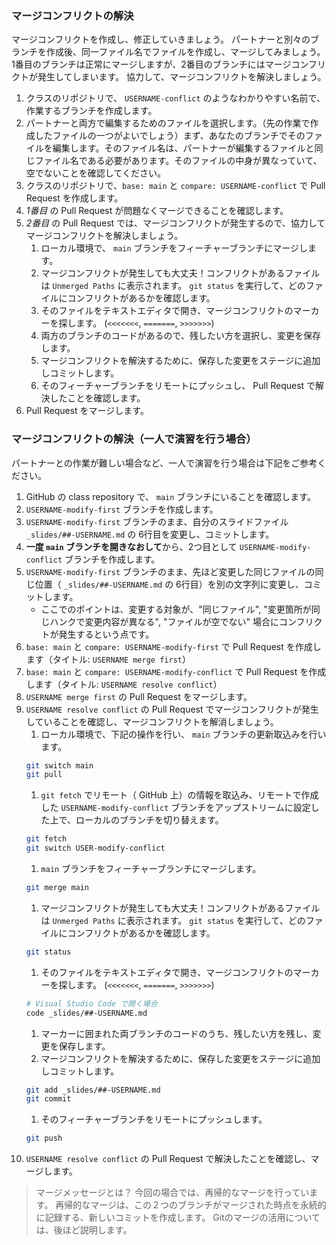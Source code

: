 ### マージコンフリクトの解決

マージコンフリクトを作成し、修正していきましょう。 パートナーと別々のブランチを作成後、同一ファイル名でファイルを作成し、マージしてみましょう。 1番目のブランチは正常にマージしますが、2番目のブランチにはマージコンフリクトが発生してしまいます。 協力して、マージコンフリクトを解決しましょう。

1. クラスのリポジトリで、 `USERNAME-conflict` のようなわかりやすい名前で、作業するブランチを作成します。
1. パートナーと両方で編集するためのファイルを選択します。（先の作業で作成したファイルの一つがよいでしょう）まず、あなたのブランチでそのファイルを編集します。そのファイル名は、パートナーが編集するファイルと同じファイル名である必要があります。そのファイルの中身が異なっていて、空でないことを確認してください。
1. クラスのリポジトリで、`base: main` と `compare: USERNAME-conflict` で Pull Request を作成します。
1. *1番目* の Pull Request が問題なくマージできることを確認します。
1. *2番目* の Pull Request では、マージコンフリクトが発生するので、協力してマージコンフリクトを解決しましょう。
    1. ローカル環境で、 `main` ブランチをフィーチャーブランチにマージします。
    1. マージコンフリクトが発生しても大丈夫！コンフリクトがあるファイルは `Unmerged Paths` に表示されます。 `git status` を実行して、どのファイルにコンフリクトがあるかを確認します。
    1. そのファイルをテキストエディタで開き、マージコンフリクトのマーカーを探します。 (`<<<<<<<`, `=======`, `>>>>>>>`)
    1. 両方のブランチのコードがあるので、残したい方を選択し、変更を保存します。
    1. マージコンフリクトを解決するために、保存した変更をステージに追加しコミットします。
    1. そのフィーチャーブランチをリモートにプッシュし、 Pull Request で解決したことを確認します。
1. Pull Request をマージします。

### マージコンフリクトの解決（一人で演習を行う場合）

パートナーとの作業が難しい場合など、一人で演習を行う場合は下記をご参考ください。

1. GitHub の class repository で、 `main` ブランチにいることを確認します。
1. `USERNAME-modify-first` ブランチを作成します。
1. `USERNAME-modify-first` ブランチのまま、自分のスライドファイル `_slides/##-USERNAME.md` の 6行目を変更し、コミットします。
1. **一度 `main` ブランチを開きなおして**から、2つ目として `USERNAME-modify-conflict` ブランチを作成します。
1. `USERNAME-modify-first` ブランチのまま、先ほど変更した同じファイルの同じ位置（ `_slides/##-USERNAME.md` の 6行目）を別の文字列に変更し、コミットします。
   - ここでのポイントは、変更する対象が、"同じファイル", "変更箇所が同じハンクで変更内容が異なる", "ファイルが空でない" 場合にコンフリクトが発生するという点です。
1. `base: main` と `compare: USERNAME-modify-first` で Pull Request を作成します（タイトル: `USERNAME merge first`）
1. `base: main` と `compare: USERNAME-modify-conflict` で Pull Request を作成します（タイトル: `USERNAME resolve conflict`）
1. `USERNAME merge first` の Pull Request をマージします。
1. `USERNAME resolve conflict` の Pull Request でマージコンフリクトが発生していることを確認し、マージコンフリクトを解消しましょう。
   1. ローカル環境で、下記の操作を行い、 `main` ブランチの更新取込みを行います。
   ```sh
   git switch main
   git pull
   ```
   1. `git fetch` でリモート（ GitHub 上）の情報を取込み、リモートで作成した `USERNAME-modify-conflict` ブランチをアップストリームに設定した上で、ローカルのブランチを切り替えます。
   ```sh
   git fetch
   git switch USER-modify-conflict
   ```
   1. `main` ブランチをフィーチャーブランチにマージします。
   ```sh
   git merge main
   ```
   1. マージコンフリクトが発生しても大丈夫！コンフリクトがあるファイルは `Unmerged Paths` に表示されます。 `git status` を実行して、どのファイルにコンフリクトがあるかを確認します。
   ```sh
   git status
   ```
   1. そのファイルをテキストエディタで開き、マージコンフリクトのマーカーを探します。 (`<<<<<<<`, `=======`, `>>>>>>>`)
   ```sh
   # Visual Studio Code で開く場合
   code _slides/##-USERNAME.md
   ```
   1. マーカーに囲まれた両ブランチのコードのうち、残したい方を残し、変更を保存します。
   1. マージコンフリクトを解決するために、保存した変更をステージに追加しコミットします。
    ```sh
    git add _slides/##-USERNAME.md
    git commit
    ```
   1. そのフィーチャーブランチをリモートにプッシュします。
    ```sh
    git push
    ```
1. `USERNAME resolve conflict` の Pull Request で解決したことを確認し、マージします。

> マージメッセージとは？ 今回の場合では、再帰的なマージを行っています。 再帰的なマージは、この２つのブランチがマージされた時点を永続的に記録する、新しいコミットを作成します。 Gitのマージの活用については、後ほど説明します。
